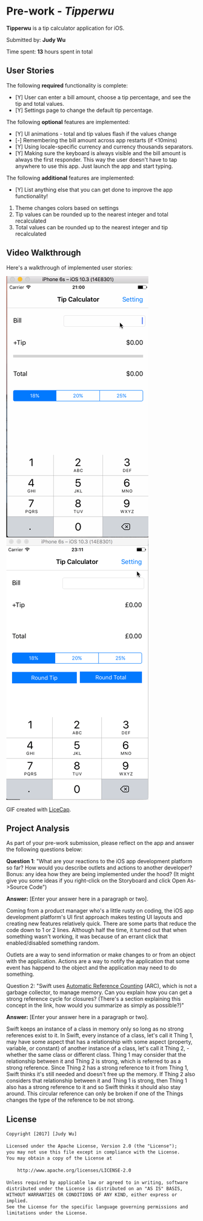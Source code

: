 # Pre-work - *Tipperwu*

**Tipperwu** is a tip calculator application for iOS.

Submitted by: **Judy Wu**

Time spent: **13** hours spent in total

## User Stories

The following **required** functionality is complete:

* [Y] User can enter a bill amount, choose a tip percentage, and see the tip and total values.
* [Y] Settings page to change the default tip percentage.

The following **optional** features are implemented:
* [Y] UI animations - total and tip values flash if the values change
* [-] Remembering the bill amount across app restarts (if <10mins)
* [Y] Using locale-specific currency and currency thousands separators.
* [Y] Making sure the keyboard is always visible and the bill amount is always the first responder. This way the user doesn't have to tap anywhere to use this app. Just launch the app and start typing.

The following **additional** features are implemented:

- [Y] List anything else that you can get done to improve the app functionality!
1. Theme changes colors based on settings
2. Tip values can be rounded up to the nearest integer and total recalculated
3. Total values can be rounded up to the nearest integer and tip recalculated

## Video Walkthrough 

Here's a walkthrough of implemented user stories:

<img src='https://github.com/jpie0510/Tipperwu/blob/master/Tipperwu%20Part%201.gif' title='Video Walkthrough part 1' width='' alt='Video Walkthrough' />

<img src='https://github.com/jpie0510/Tipperwu/blob/master/Tipperwu%20Part%202.gif' title='Video Walkthrough part 1' width='' alt='Video Walkthrough' />

GIF created with [LiceCap](http://www.cockos.com/licecap/).

## Project Analysis

As part of your pre-work submission, please reflect on the app and answer the following questions below:

**Question 1**: "What are your reactions to the iOS app development platform so far? How would you describe outlets and actions to another developer? Bonus: any idea how they are being implemented under the hood? (It might give you some ideas if you right-click on the Storyboard and click Open As->Source Code")

**Answer:** [Enter your answer here in a paragraph or two].

Coming from a product manager who's a little rusty on coding, the iOS app development platform's UI first approach makes testing UI layouts and creating new features relatively quick. There are some parts that reduce the code down to 1 or 2 lines. Although half the time, it turned out that when something wasn't working, it was because of an errant click that enabled/disabled something random. 

Outlets are a way to send information or make changes to or from an object with the application. Actions are a way to notify the application that some event has happend to the object and the application may need to do something.


Question 2: "Swift uses [Automatic Reference Counting](https://developer.apple.com/library/content/documentation/Swift/Conceptual/Swift_Programming_Language/AutomaticReferenceCounting.html#//apple_ref/doc/uid/TP40014097-CH20-ID49) (ARC), which is not a garbage collector, to manage memory. Can you explain how you can get a strong reference cycle for closures? (There's a section explaining this concept in the link, how would you summarize as simply as possible?)"

**Answer:** [Enter your answer here in a paragraph or two].

Swift keeps an instance of a class in memory only so long as no strong references exist to it. In Swift, every instance of a class, let's call it Thing 1, may have some aspect that has a relationship with some aspect (property, variable, or constant) of another instance of a class, let's call it Thing 2, - whether the same class or different class. Thing 1 may consider that the relationship between it and Thing 2 is strong, which is referred to as a strong reference. Since Thing 2 has a strong reference to it from Thing 1, Swift thinks it's still needed and doesn't free up the memory. If Thing 2 also considers that relationship between it and Thing 1 is strong, then Thing 1 also has a strong reference to it and so Swift thinks it should also stay around. This circular reference can only be broken if one of the Things changes the type of the reference to be not strong.



## License

    Copyright [2017] [Judy Wu]

    Licensed under the Apache License, Version 2.0 (the "License");
    you may not use this file except in compliance with the License.
    You may obtain a copy of the License at

        http://www.apache.org/licenses/LICENSE-2.0

    Unless required by applicable law or agreed to in writing, software
    distributed under the License is distributed on an "AS IS" BASIS,
    WITHOUT WARRANTIES OR CONDITIONS OF ANY KIND, either express or implied.
    See the License for the specific language governing permissions and
    limitations under the License.
